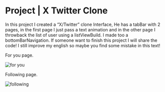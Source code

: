 # Project | X Twitter Clone

In this project I created a “X/Twitter” clone Interface, He has a tabBar with 2 pages, in the first page I just pass a text animation and in the other page I throwback the list of user using a listViewBuild. I made too a bottomBarNavigation.
If someone want to finish this project I will share the code!
I still improve my english so maybe you find some mistake in this text!

For you page.

![for you](https://github.com/jonathanGontijo/XTweetClone/assets/70207794/7d1ed56a-0c76-467a-913a-383bb43305b8)

Following page.

![following](https://github.com/jonathanGontijo/XTweetClone/assets/70207794/e132f97f-656d-45b7-9324-a405d902c964)

